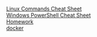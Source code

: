 [Linux Commands Cheat Sheet](linux.md)  
[Windows PowerShell Cheat Sheet](windows.md)  
[Homework](homework.md)  
[docker](docker/)